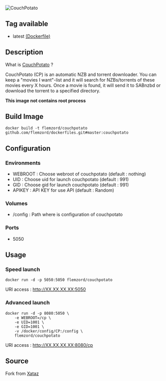 ![CouchPotato](http://couchpota.to/media/images/full.png)

## Tag available
* latest [(Dockerfile)](https://github.com/flemzord/dockerfiles/tree/master/couchpotato/Dockerfile)

## Description
What is [CouchPotato](https://github.com/RuudBurger/CouchPotatoServer) ?

CouchPotato (CP) is an automatic NZB and torrent downloader. You can keep a "movies I want"-list and it will search for NZBs/torrents of these movies every X hours. Once a movie is found, it will send it to SABnzbd or download the torrent to a specified directory.

**This image not contains root process**

## Build Image

```shell
docker build -t flemzord/couchpotato github.com/flemzord/dockerfiles.git#master:couchpotato
```

## Configuration
### Environments
* WEBROOT : Choose webroot of couchpotato (default : nothing)
* UID : Choose uid for launch couchpotato (default : 991)
* GID : Choose gid for launch couchpotato (default : 991)
* APIKEY : API KEY for use API (default : Random)

### Volumes
* /config : Path where is configuration of couchpotato

### Ports
* 5050

## Usage
### Speed launch
```shell
docker run -d -p 5050:5050 flemzord/couchpotato
```
URI access : http://XX.XX.XX.XX:5050

### Advanced launch
```shell
docker run -d -p 8080:5050 \
	-e WEBROOT=/cp \
	-e UID=1001 \
	-e GID=1001 \
	-v /docker/config/CP:/config \
	flemzord/couchpotato
```
URI access : http://XX.XX.XX.XX:8080/cp

## Source

Fork from [Xataz](https://github.com/xataz/dockerfiles)

